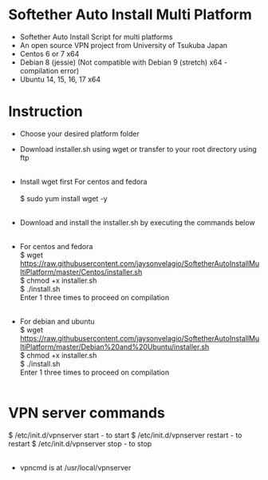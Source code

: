 # Softether Auto Install Multi Platform<br />
* Softether Auto Install Script for multi platforms<br />
* An open source VPN project from University of Tsukuba Japan<br />
* Centos 6 or 7 x64
* Debian 8 (jessie) (Not compatible with Debian 9 (stretch) x64 - compilation error)
* Ubuntu 14, 15, 16, 17 x64
# Instruction<br />

* Choose your desired platform folder<br />
* Download installer.sh using wget or transfer to your root directory using ftp<br /><br />

* Install wget first For centos and fedora<br /><br />
$ sudo yum install wget -y<br /><br />


* Download and install the installer.sh by executing the commands below<br /><br />

* For centos and fedora<br />
$ wget https://raw.githubusercontent.com/jaysonvelagio/SoftetherAutoInstallMultiPlatform/master/Centos/installer.sh<br />
$ chmod +x installer.sh<br />
$ ./install.sh<br />
Enter 1 three times to proceed on compilation<br /><br />

* For debian and ubuntu<br />
$ wget https://raw.githubusercontent.com/jaysonvelagio/SoftetherAutoInstallMultiPlatform/master/Debian%20and%20Ubuntu/installer.sh<br />
$ chmod +x installer.sh<br />
$ ./install.sh<br />
Enter 1 three times to proceed on compilation<br /><br />

# VPN server commands
$ /etc/init.d/vpnserver start - to start
$ /etc/init.d/vpnserver restart - to restart
$ /etc/init.d/vpnserver stop - to stop<br /><br />

* vpncmd is at /usr/local/vpnserver



